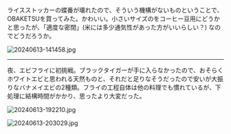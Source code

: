 ライスストッカーの蝶番が壊れたので、そういう機構がないものということで、OBAKETSUを買ってみた。かわいい。小さいサイズのをコーヒー豆用にどうかと思ったが、「適度な密閉」(米には多少通気性があった方がいいらしい？) なのでどうだろうか。

![20240613-141458.jpg](https://ceshmina-photos.s3.ap-northeast-1.amazonaws.com/medium/202406/20240613-141458.jpg)

---

夜、エビフライに初挑戦。ブラックタイガーが手に入らなかったので、おそらくホワイトエビと思われる天然ものと、それだと足りなそうだったので安いが大振りなバナメイエビの2種類。フライの工程自体は他の料理でも慣れているが、下処理に結構時間がかかり、思ったより大変だった。

![20240613-192210.jpg](https://ceshmina-photos.s3.ap-northeast-1.amazonaws.com/medium/202406/20240613-192210.jpg)

![20240613-203029.jpg](https://ceshmina-photos.s3.ap-northeast-1.amazonaws.com/medium/202406/20240613-203029.jpg)
